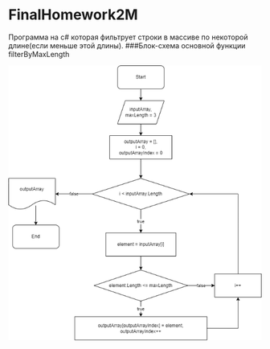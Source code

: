 # FinalHomework2M

Программа на c# которая фильтрует строки в массиве по некоторой длине(если меньше этой длины).
###Блок-схема основной функции filterByMaxLength

![блок схема](блок-схема.png)
